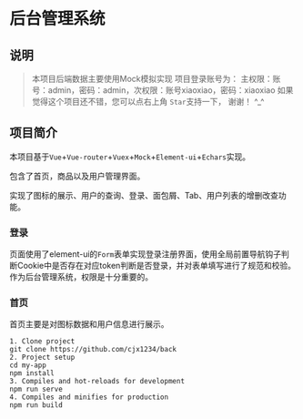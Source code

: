 # 后台管理系统


## 说明

> 本项目后端数据主要使用Mock模拟实现
> 项目登录账号为：
主权限：账号：admin，密码：admin，次权限：账号xiaoxiao，密码：xiaoxiao
> 如果觉得这个项目还不错，您可以点右上角 `Star`支持一下， 谢谢！ ^_^
## 项目简介
本项目基于`Vue`+`Vue-router`+`Vuex`+`Mock`+`Element-ui`+`Echars`实现。

包含了首页，商品以及用户管理界面。

实现了图标的展示、用户的查询、登录、面包屑、Tab、用户列表的增删改查功能。

### 登录

页面使用了element-ui的`Form`表单实现登录注册界面，使用全局前置导航钩子判断Cookie中是否存在对应token判断是否登录，并对表单填写进行了规范和校验。
作为后台管理系统，权限是十分重要的。

### 首页

首页主要是对图标数据和用户信息进行展示。


```
1. Clone project
git clone https://github.com/cjx1234/back 
2. Project setup
cd my-app
npm install
3. Compiles and hot-reloads for development
npm run serve
4. Compiles and minifies for production
npm run build
```
